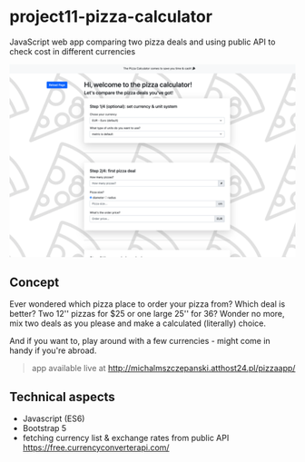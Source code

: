 # project11-pizza-calculator
JavaScript web app comparing two pizza deals and using public API to check cost in different currencies

![](img/pizza-calc-preview.png)

## Concept

Ever wondered which pizza place to order your pizza from? Which deal is better? Two 12'' pizzas for $25 or one large 25'' for 36? 
Wonder no more, mix two deals as you please and make a calculated (literally) choice.

And if you want to, play around with a few currencies - might come in handy if you're abroad.

> app available live at http://michalmszczepanski.atthost24.pl/pizzaapp/
> 

## Technical aspects
- Javascript (ES6)
- Bootstrap 5
- fetching currency list & exchange rates from public API https://free.currencyconverterapi.com/ 
